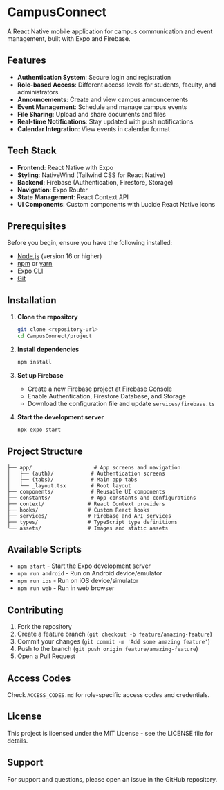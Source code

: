 # CampusConnect

A React Native mobile application for campus communication and event management, built with Expo and Firebase.

## Features

- **Authentication System**: Secure login and registration
- **Role-based Access**: Different access levels for students, faculty, and administrators
- **Announcements**: Create and view campus announcements
- **Event Management**: Schedule and manage campus events
- **File Sharing**: Upload and share documents and files
- **Real-time Notifications**: Stay updated with push notifications
- **Calendar Integration**: View events in calendar format

## Tech Stack

- **Frontend**: React Native with Expo
- **Styling**: NativeWind (Tailwind CSS for React Native)
- **Backend**: Firebase (Authentication, Firestore, Storage)
- **Navigation**: Expo Router
- **State Management**: React Context API
- **UI Components**: Custom components with Lucide React Native icons

## Prerequisites

Before you begin, ensure you have the following installed:
- [Node.js](https://nodejs.org/) (version 16 or higher)
- [npm](https://www.npmjs.com/) or [yarn](https://yarnpkg.com/)
- [Expo CLI](https://docs.expo.dev/get-started/installation/)
- [Git](https://git-scm.com/)

## Installation

1. **Clone the repository**
   ```bash
   git clone <repository-url>
   cd CampusConnect/project
   ```

2. **Install dependencies**
   ```bash
   npm install
   ```

3. **Set up Firebase**
   - Create a new Firebase project at [Firebase Console](https://console.firebase.google.com/)
   - Enable Authentication, Firestore Database, and Storage
   - Download the configuration file and update `services/firebase.ts`

4. **Start the development server**
   ```bash
   npx expo start
   ```

## Project Structure

```
├── app/                    # App screens and navigation
│   ├── (auth)/            # Authentication screens
│   ├── (tabs)/            # Main app tabs
│   └── _layout.tsx        # Root layout
├── components/            # Reusable UI components
├── constants/             # App constants and configurations
├── context/              # React Context providers
├── hooks/                # Custom React hooks
├── services/             # Firebase and API services
├── types/                # TypeScript type definitions
└── assets/               # Images and static assets
```

## Available Scripts

- `npm start` - Start the Expo development server
- `npm run android` - Run on Android device/emulator
- `npm run ios` - Run on iOS device/simulator
- `npm run web` - Run in web browser

## Contributing

1. Fork the repository
2. Create a feature branch (`git checkout -b feature/amazing-feature`)
3. Commit your changes (`git commit -m 'Add some amazing feature'`)
4. Push to the branch (`git push origin feature/amazing-feature`)
5. Open a Pull Request

## Access Codes

Check `ACCESS_CODES.md` for role-specific access codes and credentials.

## License

This project is licensed under the MIT License - see the LICENSE file for details.

## Support

For support and questions, please open an issue in the GitHub repository.
